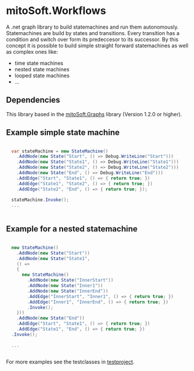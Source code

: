 # mitoSoft.Workflows
A .net graph library to build statemachines and run them autonomously.
Statemachines are build by states and transitions. Every transition has a
condition and switch over form its predeccesor to its successor.
By this concept it is possible to build simple straight forward statemachines as well
as complex ones like:
- time state machines
- nested state machines
- looped state machines
- ... 

## Dependencies

This library based in the [mitoSoft.Graphs](https://github.com/michaelroth1/mitoSoft.Graphs) library (Version 1.2.0 or higher).

## Example simple state machine

```c#

  var stateMachine = new StateMachine()
    .AddNode(new State("Start", () => Debug.WriteLine("Start")))
    .AddNode(new State("State1", () => Debug.WriteLine("State1")))
    .AddNode(new State("State2", () => Debug.WriteLine("State2")))
    .AddNode(new State("End", () => Debug.WriteLine("End")))
    .AddEdge("Start", "State1", () => { return true; })
    .AddEdge("State1", "State2", () => { return true; })
    .AddEdge("State2", "End", () => { return true; });
  
  stateMachine.Invoke();
  ...  
  
```


## Example for a nested statemachine

```c#

  new StateMachine()
    .AddNode(new State("Start"))
    .AddNode(new State("State1",
    () =>
    {      
      new StateMachine()
        .AddNode(new State("InnerStart"))
        .AddNode(new State("Inner1"))
        .AddNode(new State("InnerEnd"))
        .AddEdge("InnerStart", "Inner1", () => { return true; })
        .AddEdge("Inner1", "InnerEnd", () => { return true; })
        .Invoke();
    }))
    .AddNode(new State("End"))
    .AddEdge("Start", "State1", () => { return true; })
    .AddEdge("State1", "End", () => { return true; })
  .Invoke();
  
  ...  
  
```

For more examples see the testclasses in [testproject](mitoSoft.Workflows.Tests.FullFramework).
